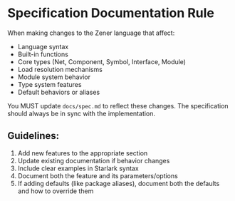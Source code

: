 # Specification Documentation Rule

When making changes to the Zener language that affect:

- Language syntax
- Built-in functions
- Core types (Net, Component, Symbol, Interface, Module)
- Load resolution mechanisms
- Module system behavior
- Type system features
- Default behaviors or aliases

You MUST update `docs/spec.md` to reflect these changes. The specification should always be in sync with the implementation.

## Guidelines:

1. Add new features to the appropriate section
2. Update existing documentation if behavior changes
3. Include clear examples in Starlark syntax
4. Document both the feature and its parameters/options
5. If adding defaults (like package aliases), document both the defaults and how to override them
